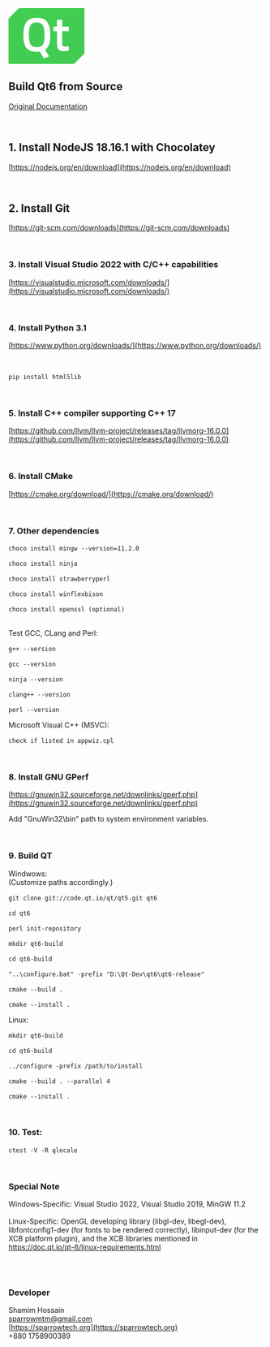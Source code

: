 ![Build Qt6](/qt.png)

## Build Qt6 from Source

[Original Documentation](https://wiki.qt.io/Building_Qt_6_from_Git)

<br>

## 1. Install NodeJS 18.16.1 with Chocolatey

[https://nodejs.org/en/download](https://nodejs.org/en/download)
	

<br>

## 2. Install Git

[https://git-scm.com/downloads](https://git-scm.com/downloads)

<br>


### 3. Install Visual Studio 2022 with C/C++ capabilities


[https://visualstudio.microsoft.com/downloads/](https://visualstudio.microsoft.com/downloads/)

<br>

### 4. Install Python 3.1

[https://www.python.org/downloads/](https://www.python.org/downloads/)

<br>

```
pip install html5lib
```

<br>

### 5. Install C++ compiler supporting C++ 17

[https://github.com/llvm/llvm-project/releases/tag/llvmorg-16.0.0](https://github.com/llvm/llvm-project/releases/tag/llvmorg-16.0.0)

<br>

### 6. Install CMake

[https://cmake.org/download/](https://cmake.org/download/)

<br>

### 7. Other dependencies
	
```
choco install mingw --version=11.2.0
```
```
choco install ninja
```
```
choco install strawberryperl
```
```
choco install winflexbison
```
```
choco install openssl (optional)
```

<br>

<div>Test GCC, CLang and Perl:</div>

```
g++ --version	
```
```
gcc --version
```
```
ninja --version
```
```
clang++ --version
```
```
perl --version
```

<div>Microsoft Visual C++ (MSVC):</div>

	check if listed in appwiz.cpl

<br>


### 8. Install GNU GPerf

[https://gnuwin32.sourceforge.net/downlinks/gperf.php](https://gnuwin32.sourceforge.net/downlinks/gperf.php)

Add "GnuWin32\bin" path to system environment variables.

<br>

### 9. Build QT

Windwows:<br>
(Customize paths accordingly.)

```
git clone git://code.qt.io/qt/qt5.git qt6
```
```
cd qt6
```

```
perl init-repository
```

```
mkdir qt6-build
```
```
cd qt6-build
```
```
"..\configure.bat" -prefix "D:\Qt-Dev\qt6\qt6-release"
```
```
cmake --build .
```
```
cmake --install .
```

Linux:

```
mkdir qt6-build
```
```
cd qt6-build
```
```
../configure -prefix /path/to/install
```
```
cmake --build . --parallel 4
```
```
cmake --install .
```

<br>

### 10. Test:
	
```
ctest -V -R qlocale
```

<br>

### Special Note

Windows-Specific: Visual Studio 2022, Visual Studio 2019, MinGW 11.2
<br><br>
Linux-Specific: OpenGL developing library (libgl-dev, libegl-dev), libfontconfig1-dev (for fonts to be rendered correctly), libinput-dev (for the XCB platform plugin), and the XCB libraries mentioned in https://doc.qt.io/qt-6/linux-requirements.html


<br><br>

### Developer

Shamim Hossain<br>
sparrowmtm@gmail.com<br>
[https://sparrowtech.org](https://sparrowtech.org)<br>
+880 1758900389